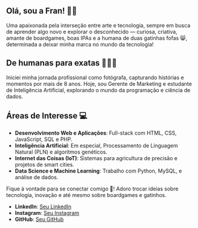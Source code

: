 ## **Olá, sou a Fran!** 🙆‍♀️
Uma apaixonada pela interseção entre arte e tecnologia, sempre em busca de aprender algo novo e explorar o desconhecido — curiosa, criativa, amante de boardgames, boas IPAs e a humana de duas gatinhas fofas 😸, determinada a deixar minha marca no mundo da tecnologia!

## De humanas para exatas 👩🏻‍💻
Iniciei minha jornada profissional como fotógrafa, capturando histórias e momentos por mais de 8 anos. Hoje, sou Gerente de Marketing e estudante de Inteligência Artificial, explorando o mundo da programação e ciência de dados.  

## Áreas de Interesse 💻
- **Desenvolvimento Web e Aplicações**: Full-stack com HTML, CSS, JavaScript, SQL e PHP.
- **Inteligência Artificial**: Em especial, Processamento de Linguagem Natural (PLN) e algoritmos genéticos.
- **Internet das Coisas (IoT)**: Sistemas para agricultura de precisão e projetos de smart cities.
- **Data Science e Machine Learning**: Trabalho com Python, MySQL, e análise de dados.

Fique à vontade para se conectar comigo 🤝! Adoro trocar ideias sobre tecnologia, inovação e até mesmo sobre boardgames e gatinhos. 
  
- **LinkedIn**: [Seu LinkedIn](https://www.linkedin.com/in/franmoura/)
- **Instagram**: [Seu Instagram](https://www.instagram.com/franamoura/)
- **GitHub**: [Seu GitHub](https://github.com/FrancineEstefanela)
